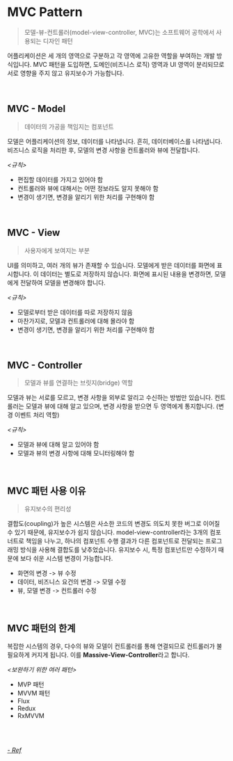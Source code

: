 # MVC Pattern
> 모델-뷰-컨트롤러(model-view-controller, MVC)는 소프트웨어 공학에서 사용되는 디자인 패턴

어플리케이션은 세 개의 영역으로 구분하고 각 영역에 고유한 역할을 부여하는 개발 방식입니다. MVC 패턴을 도입하면, 도메인(비즈니스 로직) 영역과 UI 영역이 분리되므로 서로 영향을 주지 않고 유지보수가 가능합니다.   

<br>

## MVC - Model
> 데이터의 가공을 책임지는 컴포넌트

모델은 어플리케이션의 정보, 데이터를 나타냅니다. 흔히, 데이터베이스를 나타냅니다. 비즈니스 로직을 처리한 후, 모델의 변경 사항을 컨트롤러와 뷰에 전달합니다.   

*<규칙>*
- 편집할 데이터를 가지고 있어야 함
- 컨트롤러와 뷰에 대해서는 어떤 정보라도 알지 못해야 함
- 변경이 생기면, 변경을 알리기 위한 처리를 구현해야 함

<br>

## MVC - View
> 사용자에게 보여지는 부분

UI를 의미하고, 여러 개의 뷰가 존재할 수 있습니다. 모델에게 받은 데이터를 화면에 표시합니다. 이 데이터는 별도로 저장하지 않습니다. 화면에 표시된 내용을 변경하면, 모델에게 전달하여 모델을 변경해야 합니다.   

*<규칙>*
- 모델로부터 받은 데이터를 따로 저장하지 않음
- 마찬가지로, 모델과 컨트롤러에 대해 몰라야 함
- 변경이 생기면, 변경을 알리기 위한 처리를 구현해야 함

<br>

## MVC - Controller
> 모델과 뷰를 연결하는 브릿지(bridge) 역할

모델과 뷰는 서로를 모르고, 변경 사항을 외부로 알리고 수신하는 방법만 있습니다. 컨트롤러는 모델과 뷰에 대해 알고 있으며, 변경 사항을 받으면 두 영역에게 통지합니다. (변경 이벤트 처리 역할)   

*<규칙>*
- 모델과 뷰에 대해 알고 있어야 함
- 모델과 뷰의 변경 사항에 대해 모니터링해야 함

<br>

## MVC 패턴 사용 이유
> 유지보수의 편리성

결합도(coupling)가 높은 시스템은 사소한 코드의 변경도 의도치 못한 버그로 이어질 수 있기 때문에, 유지보수가 쉽지 않습니다. model-view-controller라는 3개의 컴포너트로 책임을 나누고, 하나의 컴포넌트 수행 결과가 다른 컴포넌트로 전달되는 프로그래밍 방식을 사용해 결합도를 낮추었습니다. 유지보수 시, 특정 컴포넌트만 수정하기 때문에 보다 쉬운 시스템 변경이 가능합니다.   

- 화면의 변경 -> 뷰 수정
- 데이터, 비즈니스 요건의 변경 -> 모델 수정
- 뷰, 모델 변경 -> 컨트롤러 수정

<br>

## MVC 패턴의 한계

복잡한 시스템의 경우, 다수의 뷰와 모델이 컨트롤러를 통해 연결되므로 컨트롤러가 불필요하게 커지게 됩니다. 이를 **Massive-View-Controller**라고 합니다.   

*<보완하기 위한 여러 패턴>*
- MVP 패턴
- MVVM 패턴
- Flux
- Redux
- RxMVVM

<br>
<br>

*[- Ref](https://junhyunny.github.io/information/design-pattern/mvc-pattern/)*
